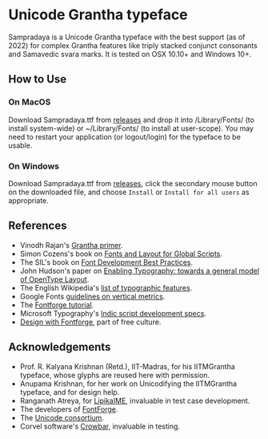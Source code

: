 # Unicode Grantha typeface

Sampradaya is a Unicode Grantha typeface with the best support (as of 2022) for complex Grantha features like triply stacked conjunct consonants and Samavedic svara marks. It is tested on OSX 10.10+ and Windows 10+.

## How to Use

### On MacOS

Download Sampradaya.ttf from [releases](https://github.com/deepestblue/sampradaya/releases/) and drop it into /Library/Fonts/ (to install system-wide) or ~/Library/Fonts/ (to install at user-scope). You may need to restart your application (or logout/login) for the typeface to be usable.

### On Windows

Download Sampradaya.ttf from [releases](https://github.com/deepestblue/sampradaya/releases/), click the secondary mouse button on the downloaded file, and choose `Install` or `Install for all users` as appropriate.

## References

* Vinodh Rajan's [Grantha primer](http://www.virtualvinodh.com/grantha-lipitva).
* Simon Cozens's book on [Fonts and Layout for Global Scripts](https://simoncozens.github.io/fonts-and-layout/).
* The SIL's book on [Font Development Best Practices](https://silnrsi.github.io/FDBP/en-US/OpenType.html).
* John Hudson's paper on [Enabling Typography: towards a general model of OpenType Layout](http://tiro.com/John/Enabling_Typography_(OTL).pdf).
* The English Wikipedia's [list of typographic features](https://en.wikipedia.org/wiki/List_of_typographic_features).
* Google Fonts [guidelines on vertical metrics](https://github.com/googlefonts/gf-docs/blob/master/VerticalMetrics/README.md).
* The [Fontforge tutorial](https://fontforge.org/docs/tutorial.html).
* Microsoft Typography's [Indic script development specs](https://learn.microsoft.com/en-us/typography/script-development/tamil).
* [Design with Fontforge](http://designwithfontforge.com/en-US/Introduction.html#), part of free culture.

## Acknowledgements

* Prof. R. Kalyana Krishnan (Retd.), IIT-Madras, for his IITMGrantha typeface, whose glyphs are reused here with permission.
* Anupama Krishnan, for her work on Unicodifying the IITMGrantha typeface, and for design help.
* Ranganath Atreya, for [LipikaIME](https://github.com/ratreya/Lipika_IME), invaluable in test case development.
* The developers of [FontForge](http://fontforge.github.io/).
* The [Unicode consortium](http://unicode.org).
* Corvel software's [Crowbar](https://www.corvelsoftware.co.uk/crowbar/), invaluable in testing.
